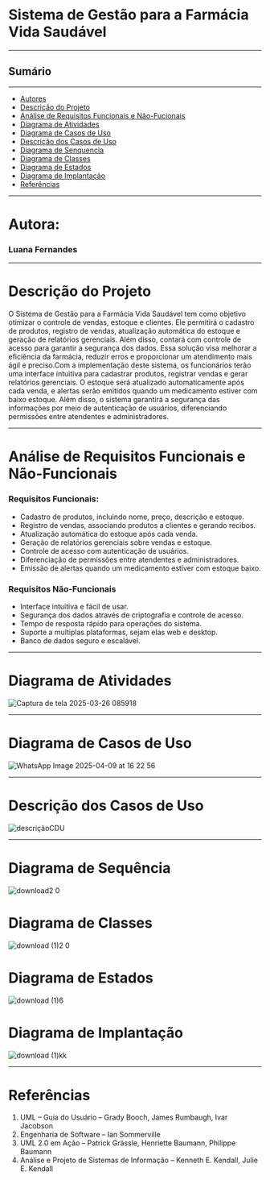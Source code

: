 # Sistema de Gestão para a Farmácia Vida Saudável
---

## Sumário
---
- [Autores](#Autores)
- [Descrição do Projeto](#introdução-do-projeto)
- [Análise de Requisitos Funcionais e Não-Fucionais](#descrição-dos-requisitos)
- [Diagrama de Atividades](#diagrama_de_atividades) 
- [Diagrama de Casos de Uso](#diagrama-de-comportamento-atores)
- [Descrição dos Casos de Uso](#descrição-das-funcões)
- [Diagrama de Senquencia](#diagrama-de-ordem-interações)
- [Diagrama de Classes](#diagrama-orientado-objetos)
- [Diagrama de Estados](#diagrama-estrutura-componente)
- [Diagrama de Implantação](#diagrama-de-hardware-software)
- [Referências](#Referências)
---

# Autora: 

### Luana Fernandes
---

# Descrição do Projeto

O Sistema de Gestão para a Farmácia Vida Saudável tem como objetivo otimizar o controle de vendas, estoque e clientes. Ele permitirá o cadastro de produtos, registro de vendas, atualização automática do estoque e geração de relatórios gerenciais. Além disso, contará com controle de acesso para garantir a segurança dos dados. Essa solução visa melhorar a eficiência da farmácia, reduzir erros e proporcionar um atendimento mais ágil e preciso.Com a implementação deste sistema, os funcionários terão uma interface intuitiva para cadastrar produtos, registrar vendas e gerar relatórios gerenciais. O estoque será atualizado automaticamente após cada venda, e alertas serão emitidos quando um medicamento estiver com baixo estoque. Além disso, o sistema 
garantirá a segurança das informações por meio de autenticação de usuários, diferenciando permissões entre atendentes e administradores.

---
# Análise de Requisitos Funcionais e Não-Funcionais

### Requisitos Funcionais:

- Cadastro de produtos, incluindo nome, preço, descrição e estoque.
- Registro de vendas, associando produtos a clientes e gerando recibos.
- Atualização automática do estoque após cada venda.
- Geração de relatórios gerenciais sobre vendas e estoque.
- Controle de acesso com autenticação de usuários.
- Diferenciação de permissões entre atendentes e administradores.
- Emissão de alertas quando um medicamento estiver com estoque baixo.
### Requisitos Não-Funcionais

- Interface intuitiva e fácil de usar.
- Segurança dos dados através de criptografia e controle de acesso.
- Tempo de resposta rápido para operações do sistema.
- Suporte a multiplas plataformas, sejam elas web e desktop.
- Banco de dados seguro e escalável.
---

# Diagrama de Atividades

![Captura de tela 2025-03-26 085918](https://github.com/user-attachments/assets/58357571-74d0-42f7-b960-a383a7b602ec)



---
# Diagrama de Casos de Uso

![WhatsApp Image 2025-04-09 at 16 22 56](https://github.com/user-attachments/assets/29faf214-f4e0-4c7c-9d5a-e68912f57234)





---
# Descrição dos Casos de Uso

![descriçãoCDU](https://github.com/user-attachments/assets/b5f7dc94-714c-451c-adb9-bbf0ea8448ba)

---
# Diagrama de Sequência

![download2 0](https://github.com/user-attachments/assets/c431de81-da84-4565-be8b-19c979e23950)


# Diagrama de Classes

![download (1)2 0](https://github.com/user-attachments/assets/72858344-2470-4ca1-8969-01f4f39fee84)


# Diagrama de Estados

![download (1)6](https://github.com/user-attachments/assets/44d6c6b3-463e-4b2f-a19f-cd52e5098955)


# Diagrama de Implantação

![download (1)kk](https://github.com/user-attachments/assets/1cdfce97-b4dd-4169-be27-5fa3da5df569)

---
# Referências

1. UML – Guia do Usuário – Grady Booch, James Rumbaugh, Ivar Jacobson
2. Engenharia de Software – Ian Sommerville
3. UML 2.0 em Ação – Patrick Grässle, Henriette Baumann, Philippe Baumann
4. Análise e Projeto de Sistemas de Informação – Kenneth E. Kendall, Julie E. Kendall

